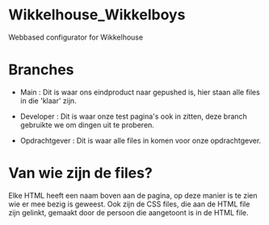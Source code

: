 # Wikkelhouse_Wikkelboys
Webbased configurator for Wikkelhouse

# Branches 
- Main : Dit is waar ons eindproduct naar gepushed is, hier staan alle files in die 'klaar' zijn.

- Developer : Dit is waar onze test pagina's ook in zitten, deze branch gebruikte we om dingen uit te proberen.

- Opdrachtgever : Dit is waar alle files in komen voor onze opdrachtgever. 

# Van wie zijn de files?
Elke HTML heeft een naam boven aan de pagina, op deze manier is te zien wie er mee bezig is geweest. 
Ook zijn de CSS files, die aan de HTML file zijn gelinkt, gemaakt door de persoon die aangetoont is in de HTML file.
